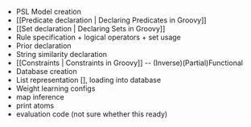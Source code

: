 * PSL Model creation
* [[Predicate declaration | Declaring Predicates in Groovy]]
* [[Set declaration | Declaring Sets in Groovy]]
* Rule specification + logical operators + set usage
* Prior declaration
* String similarity declaration
* [[Constraints | Constraints in Groovy]] -- (Inverse)(Partial)Functional
* Database creation
* List representation [], loading into database
* Weight learning configs
* map inference
* print atoms
* evaluation code (not sure whether this ready)
